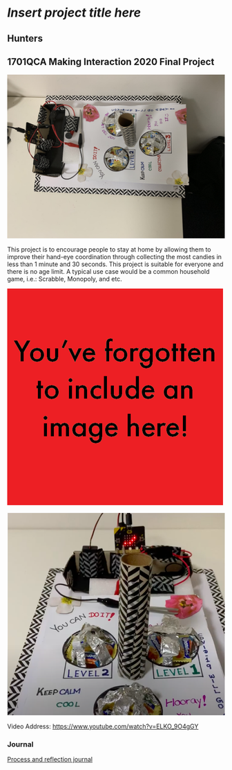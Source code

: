 # *Insert project title here*
## Hunters ##
## 1701QCA Making Interaction 2020 Final Project ##

![Image](IMG_0442.jpeg)

This project is to encourage people to stay at home by allowing them to improve their hand-eye coordination through collecting the most candies in less than 1 minute and 30 seconds. This project is suitable for everyone and there is no age limit. A typical use case would be a common household game, i.e.: Scrabble, Monopoly, and etc.

<!--- SECONDARY IMAGE: Provide some other image that gives a viewer a different perspective on the project such as more about how it functions, the project in use, or something else. This should not just be a different angle of the same object. It should show the project in use if the first image didn't show that, or somehow tell us a different story about the project. --->

![Image](missingimage.png)


![Image](fasfsadfsadfasdf.png)

Video Address: https://www.youtube.com/watch?v=ELKO_9O4gGY

### Journal ###
[Process and reflection journal](/journal/journal.md)
